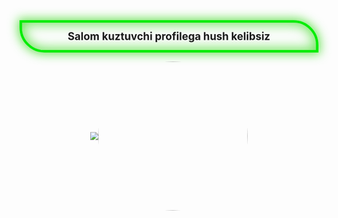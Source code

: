 <div style=" width: 600px; margin: 0 auto; text-align: center;">
            <h2 style="border: 5px solid #00ec00; padding: 15px 30px; border-radius: 0 50px; cursor: no-drop; box-shadow: 0px 0px 25px 3px rgba(35, 214, 5, 0.68) inset, 0px 0px 20px 3px rgba(35, 214, 5, 0.68);">Salom kuztuvchi profilega hush kelibsiz</h2>
            <div style="display: flex; justify-content: center; align-items: center; ">
               <img src="https://media2.giphy.com/media/v1.Y2lkPTc5MGI3NjExYTc0ZWIyNTkxNTlmNGI1NTQyNDhkZWFjNDhjYzM1NTg1NGYyZDkyZiZjdD1n/PbGFUKs3queMhulFgO/giphy.gif" width: 100px;> 
               <img style="border-radius: 50%; width: 300px; height: 300px;" src="https://media0.giphy.com/media/fvfjckkRsf1Y5Q9TgI/giphy.gif?cid=ecf05e47oowyt4uhh3skpfmsp7p66u0e2mx2txlmi5xzdpkj&rid=giphy.gif&ct=g" > 
            </div>
         </div>
